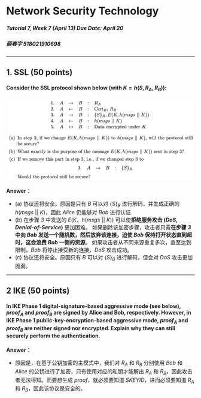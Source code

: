 # Network Security Technology

##### Tutorial 7, Week 7 (April 13)	Due Date: April 20

##### 薛春宇 518021910698

-----

## 1. SSL (50 points)

#### Consider the SSL protocol shown below (with $K = h(S,R_A,R_B)$):

<img src="./cut/截屏2021-04-20 上午12.02.30.png" alt="avatar  " style="zoom:80%;" />

**Answer**：

- (a) 协议还将安全。原因是只有 *B* 可以对 $\{S\}_B$ 进行解码，并生成正确的 $h(msgs \ || \ K)$，因此 *Alice* 仍能够对 *Bob* 进行认证
- (b) 在步骤 *3* 中发送的 $E(K，h(msgs \ || \ K))$ 可以使**拒绝服务攻击 (*DoS, Denial-of-Service*)** 更加困难。 如果删除该加密步骤，攻击者只需**在步骤 *3* 中向 *Bob* 发送一个随机数，然后放弃该连接，迫使 *Bob* 保持打开状态直到超时，这会浪费 *Bob* 一侧的资源**。 如果攻击者从不同来源重复多次，直至达到限制，*Bob* 将停止接受新的连接，*DoS* 攻击成功。
- (c) 协议还将安全。原因只有 *B* 可以对 $\{S\}_B$ 进行解码，但会对 *DoS* 攻击更加脆弱。

-----



## 2 IKE (50 points)

#### In IKE Phase 1 digital-signature-based aggressive mode (see below), $proof_A$ and $proof_B$ are signed by Alice and Bob, respectively. However, in IKE Phase 1 public-key-encryption-based aggressive mode, $proof_A$ and $proof_B$ are neither signed nor encrypted. Explain why they can still securely perform the authentication.

**Answer**：

- 原因是，在基于公钥加密的主模式中，我们对 $R_A$ 和 $R_B$ 分别使用 *Bob* 和 *Alice* 的公钥进行了加密，只有使用对应的私钥才能解出 $R_A$ 和 $R_B$，因此攻击者无法得知。而要想生成 *proof*，就必须要知道 *SKEYID*，进而必须要知道 $R_A$ 和 $R_B$，因此该协议是安全的。 

